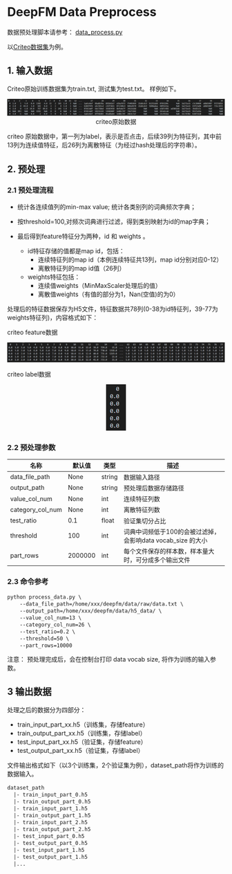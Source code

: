 # DeepFM Data Preprocess

数据预处理脚本请参考： [data_process.py](code/data_process.py)

以[Criteo数据集](https://www.kaggle.com/c/criteo-display-ad-challenge/data "Criteo数据集")为例。

## 1. 输入数据


Criteo原始训练数据集为train.txt, 测试集为test.txt。 样例如下。
<center>

![an image](./pics/demo_origin_data.png) 
criteo原始数据
</center>

criteo 原始数据中，第一列为label，表示是否点击，后续39列为特征列，其中前13列为连续值特征，后26列为离散特征（为经过hash处理后的字符串）。

## 2. 预处理

### 2.1 预处理流程

- 统计各连续值列的min-max value; 统计各类别列的词典频次字典；

- 按threshold=100,对频次词典进行过滤，得到类别映射为id的map字典；

- 最后得到feature特征分为两种，id 和 weights 。
   - id特征存储的值都是map id，包括：
     - 连续特征列的map id（本例连续特征共13列，map id分别对应0-12）
     - 离散特征列的map id值（26列）
   - weights特征包括：
     - 连续值weights（MinMaxScaler处理后的值）
     - 离散值weights（有值的部分为1，Nan(空值)的为0）

处理后的特征数据保存为H5文件，特征数据共78列(0-38为id特征列，39-77为weights特征列)，内容格式如下：

criteo feature数据
<center>	

![an image](./pics/demo_input_features.png) 
</center>
 criteo label数据
<center>

![an image](./pics/demo_output_label.png)  
</center>

### 2.2 预处理参数
 
| 名称                 |  默认值 |  类型  |        描述          |
| --------------------| --------| ----- | -------------------- |
|data_file_path       |None     |string |      数据输入路径     |
|output_path          |None     |string |  预处理后数据存储路径  |
|value_col_num        |None     |int    |      连续特征列数     |
|category_col_num     |None     |int    |      离散特征列数     |
|test_ratio           |0.1      |float  |      验证集切分占比   |
|threshold            |100      |int    | 词典中词频低于100的会被过滤掉， 会影响data vocab_size 的大小|
|part_rows            |2000000  |int  | 每个文件保存的样本数，样本量大时，可分成多个输出文件 |

### 2.3 命令参考

	python process_data.py \
	    --data_file_path=/home/xxx/deepfm/data/raw/data.txt \  
	    --output_path=/home/xxx/deepfm/data/h5_data/ \
        --value_col_num=13 \
        --category_col_num=26 \
        --test_ratio=0.2 \
        --threshold=50 \
        --part_rows=10000

注意： 预处理完成后，会在控制台打印 data vocab size, 将作为训练的输入参数。

## 3 输出数据

处理之后的数据分为四部分：

-  train\_input\_part\_xx.h5（训练集，存储feature）
-  train\_output\_part\_xx.h5（训练集，存储label）
-  test\_input\_part\_xx.h5（验证集，存储feature）
-  test\_output\_part\_xx.h5（验证集，存储label）

文件输出格式如下（以3个训练集，2个验证集为例），dataset_path将作为训练的数据输入。
  ```shell
  dataset_path
    |- train_input_part_0.h5
    |- train_output_part_0.h5
    |- train_input_part_1.h5
    |- train_output_part_1.h5
    |- train_input_part_2.h5
    |- train_output_part_2.h5
    |- test_input_part_0.h5
    |- test_output_part_0.h5
    |- test_input_part_1.h5
    |- test_output_part_1.h5
    |...
  ```
